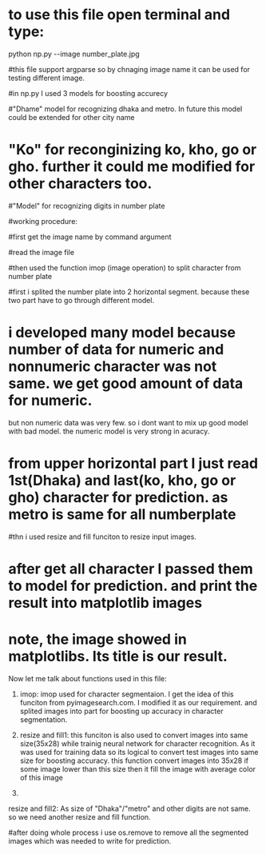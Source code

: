 # to use this file open terminal and type:
python np.py --image number_plate.jpg



#this file support argparse so by chnaging image name it can be used for testing different image.


#in np.py I used 3 models for boosting accurecy


#"Dhame" model for recognizing dhaka and metro. In future this model could be extended for other city name


# "Ko" for reconginizing ko, kho, go or gho. further it could me modified for other characters too.


#"Model" for recognizing digits in number plate


#working procedure:


#first get the image name by command argument


#read the image file 


#then used the function imop (image operation) to split character from number plate


#first i splited the number plate into 2 horizontal segment. because these two part have to go through different model.


# i developed many model because number of data for numeric and nonnumeric character was not same. we get good amount of data for numeric. 
but non numeric data was very few. so i dont want to mix up good model with bad model. the numeric model is very strong in acuracy. 


# from upper horizontal part I just read 1st(Dhaka) and last(ko, kho, go or gho) character for prediction. as metro is same for all numberplate


#thn i used resize and fill funciton to resize input images.


# after get all character I passed them to model for prediction. and print the result into matplotlib images


# note, the image showed in matplotlibs. Its title is our result.



Now let me talk about functions used in this file:


1. imop: imop used for character segmentaion. I get the idea of this funciton from pyimagesearch.com. 
I modified it as our requirement. and splited images into part for boosting up accuracy in character segmentation. 


2. resize and fill1: this funciton is also used to convert images into same size(35x28) while trainig neural network for character recognition.
 As it was used for training data so its logical to convert test images into same size for boosting accuracy. 
this function convert images into 35x28 if some image lower than this size then it fill the image with average color of this image

3. 
resize and fill2: As size of "Dhaka"/"metro" and other digits are not same. so we need another resize and fill function. 


#after doing whole process i use os.remove to remove all the segmented images which was needed to write for prediction.    
